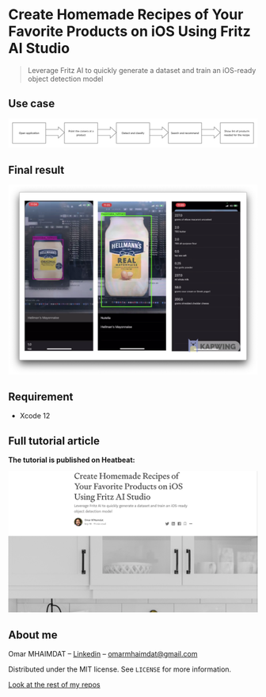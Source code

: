 # Create Homemade Recipes of Your Favorite Products on iOS Using Fritz AI Studio
> Leverage Fritz AI to quickly generate a dataset and train an iOS-ready object detection model

## Use case

![Use Case](use-case.png)

## Final result
![Final resutl](final-result.png)

## Requirement
* Xcode 12

## Full tutorial article
**The tutorial is published on Heatbeat:**

[![Full article](full-article.png)](https://heartbeat.fritz.ai/create-homemade-recipes-of-your-favorite-products-on-ios-using-fritz-ai-studio-c2c1a1fcc16d)

## About me

Omar MHAIMDAT – [Linkedin](https://www.linkedin.com/in/omarmhaimdat/) – omarmhaimdat@gmail.com

Distributed under the MIT license. See ``LICENSE`` for more information.

[Look at the rest of my repos](https://github.com/omarmhaimdat/)
